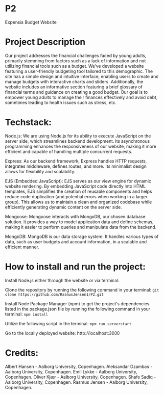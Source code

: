 # P2

Expensia Budget Website

# Project Description

Our project addresses the financial challenges faced by young adults, primarily stemming from factors such as a lack of information and not utilizing financial tools such as a budget. We've developed a website featuring a user-friendly budgeting tool tailored to this demographic. The site has a simple design and intuitive interface, enabling users to create and manage budgets with interactive charts and sliders. Additionally, the website includes an informative section featuring a brief glossary of financial terms and guidance on creating a good budget. Our goal is to empower young adults to manage their finances effectively and avoid debt, sometimes leading to health issues such as stress, etc.

# Techstack:

Node.js: We are using Node.js for its ability to execute JavaScript on the server side, which streamlines backend development. Its asynchronous programming enhances the responsiveness of our website, making it more efficient and capable of handling multiple concurrent requests.

Express: As our backend framework, Express handles HTTP requests, integrates middleware, defines routes, and more. Its minimalist design allows for flexibility and scalability.

EJS (Embedded JavaScript): EJS serves as our view engine for dynamic website rendering. By embedding JavaScript code directly into HTML templates, EJS simplifies the creation of reusable components and helps reduce code duplication (and potential errors when working in a larger group). This allows us to maintain a clean and organized codebase while efficiently generating dynamic content on the server side.

Mongoose: Mongoose interacts with MongoDB, our chosen database solution. It provides a way to model application data and define schemas, making it easier to perform queries and manipulate data from the backend.

MongoDB: MongoDB is our data storage system. It handles various types of data, such as user budgets and account information, in a scalable and efficient manner.

# How to install and run the project:

Install Node.js either through the website or via terminal.

Clone the repository by running the following command in your terminal:
`git clone https://github.com/RasmusJensen1/P2.git`

Install Node Package Manager (npm) to get the project's dependencies listed in the package.json file by running the following command in your terminal:
`npm install`

Utilize the following script in the terminal:
`npm run serverstart`

Go to the locally deployed website:
http://localhost:3000

# Credits:

Albert Hansen - Aalborg University, Copenhagen.
Aleksandar Dzambas - Aalborg University, Copenhagen.
Emil Lykke - Aalborg University, Copenhagen.
Oliver Kjær - Aalborg University, Copenhagen.
Shafe Sadiq - Aalborg University, Copenhagen.
Rasmus Jensen - Aalborg University, Copenhagen.
